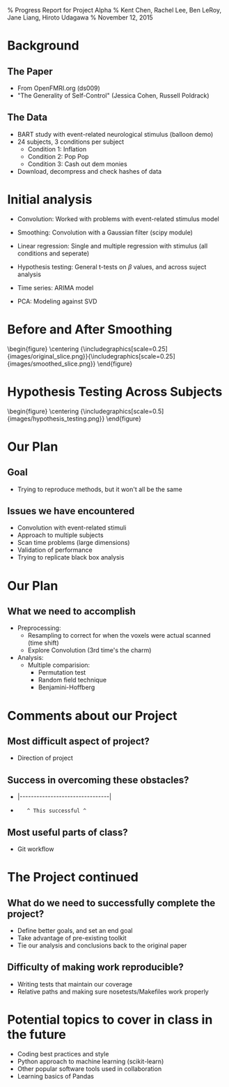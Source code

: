 % Progress Report for Project Alpha
% Kent Chen, Rachel Lee, Ben LeRoy, Jane Liang, Hiroto Udagawa
% November 12, 2015



# Background

## The Paper

- From OpenFMRI.org (ds009)
- "The Generality of Self-Control" (Jessica Cohen, Russell Poldrack)
<comment about software packages and replication>

## The Data

- BART study with event-related neurological stimulus (balloon demo)
- 24 subjects, 3 conditions per subject
	- Condition 1: Inflation
	- Condition 2: Pop Pop
	- Condition 3: Cash out dem monies
- Download, decompress and check hashes of data


# Initial analysis

- Convolution: Worked with problems with event-related stimulus model

- Smoothing: Convolution with a Gaussian filter (scipy module)

- Linear regression: Single and multiple regression with stimulus (all conditions and seperate)

- Hypothesis testing: General t-tests on $\beta$ values, and across suject analysis

- Time series: ARIMA model

- PCA: Modeling against SVD

# Before and After Smoothing
\begin{figure}
  \centering
  {\includegraphics[scale=0.25]{images/original_slice.png}}{\includegraphics[scale=0.25]{images/smoothed_slice.png}}
\end{figure}



# Hypothesis Testing Across Subjects
\begin{figure}
  \centering
  {\includegraphics[scale=0.5]{images/hypothesis_testing.png}}
\end{figure}

# Our Plan

## Goal
- Trying to reproduce methods, but it won't all be the same

## Issues we have encountered
- Convolution with event-related stimuli
- Approach to multiple subjects
- Scan time problems (large dimensions)
- Validation of performance
- Trying to replicate black box analysis

# Our Plan
## What we need to accomplish
- Preprocessing: 
	- Resampling to correct for when the voxels were actual scanned (time shift)
	- Explore Convolution (3rd time's the charm)
- Analysis:
	- Multiple comparision:
		- Permutation test
		- Random field technique
		- Benjamini-Hoffberg

# Comments about our Project

## Most difficult aspect of project?
- Direction of project

## Success in overcoming these obstacles?
- |--------------------------------|
- 		 ^ This successful ^
 
## Most useful parts of class?
- Git workflow

# The Project continued

## What do we need to successfully complete the project?
- Define better goals, and set an end goal
- Take advantage of pre-existing toolkit
- Tie our analysis and conclusions back to the original paper

## Difficulty of making work reproducible?
- Writing tests that maintain our coverage
- Relative paths and making sure nosetests/Makefiles work properly

# Potential topics to cover in class in the future
- Coding best practices and style
- Python approach to machine learning (scikit-learn)
- Other popular software tools used in collaboration
- Learning basics of Pandas


